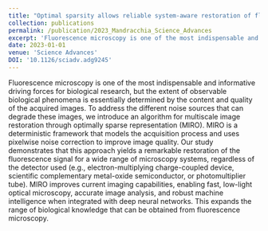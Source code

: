 ```yaml
---
title: "Optimal sparsity allows reliable system-aware restoration of fluorescence microscopy images"
collection: publications
permalink: /publication/2023_Mandracchia_Science_Advances
excerpt: 'Fluorescence microscopy is one of the most indispensable and informative driving forces for biological research, but the extent of observable biological phenomena is essentially determined by the content and quality of the acquired images. To address the different noise sources that can degrade these images, we introduce an algorithm for multiscale image restoration through optimally sparse representation (MIRO). MIRO is a deterministic framework that models the acquisition process and uses pixelwise noise correction to improve image quality. Our study demonstrates that this approach yields a remarkable restoration of the fluorescence signal for a wide range of microscopy systems, regardless of the detector used (e.g., electron-multiplying charge-coupled device, scientific complementary metal-oxide semiconductor, or photomultiplier tube). MIRO improves current imaging capabilities, enabling fast, low-light optical microscopy, accurate image analysis, and robust machine intelligence when integrated with deep neural networks. This expands the range of biological knowledge that can be obtained from fluorescence microscopy.'
date: 2023-01-01
venue: 'Science Advances'
DOI: '10.1126/sciadv.adg9245'
---
```

Fluorescence microscopy is one of the most indispensable and informative driving forces for biological research, but the extent of observable biological phenomena is essentially determined by the content and quality of the acquired images. To address the different noise sources that can degrade these images, we introduce an algorithm for multiscale image restoration through optimally sparse representation (MIRO). MIRO is a deterministic framework that models the acquisition process and uses pixelwise noise correction to improve image quality. Our study demonstrates that this approach yields a remarkable restoration of the fluorescence signal for a wide range of microscopy systems, regardless of the detector used (e.g., electron-multiplying charge-coupled device, scientific complementary metal-oxide semiconductor, or photomultiplier tube). MIRO improves current imaging capabilities, enabling fast, low-light optical microscopy, accurate image analysis, and robust machine intelligence when integrated with deep neural networks. This expands the range of biological knowledge that can be obtained from fluorescence microscopy.

